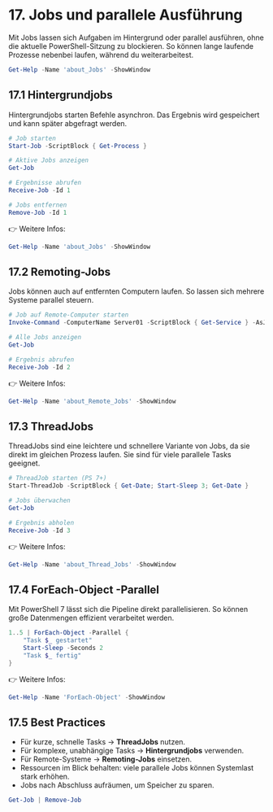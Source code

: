 # 17. Jobs und parallele Ausführung

Mit Jobs lassen sich Aufgaben im Hintergrund oder parallel ausführen, ohne die aktuelle PowerShell-Sitzung zu blockieren. So können lange laufende Prozesse nebenbei laufen, während du weiterarbeitest.

```powershell
Get-Help -Name 'about_Jobs' -ShowWindow
```

## 17.1 Hintergrundjobs

Hintergrundjobs starten Befehle asynchron. Das Ergebnis wird gespeichert und kann später abgefragt werden.

```powershell
# Job starten
Start-Job -ScriptBlock { Get-Process }

# Aktive Jobs anzeigen
Get-Job

# Ergebnisse abrufen
Receive-Job -Id 1

# Jobs entfernen
Remove-Job -Id 1
```

👉 Weitere Infos:

```powershell
Get-Help -Name 'about_Jobs' -ShowWindow
```

## 17.2 Remoting-Jobs

Jobs können auch auf entfernten Computern laufen. So lassen sich mehrere Systeme parallel steuern.

```powershell
# Job auf Remote-Computer starten
Invoke-Command -ComputerName Server01 -ScriptBlock { Get-Service } -AsJob

# Alle Jobs anzeigen
Get-Job

# Ergebnis abrufen
Receive-Job -Id 2
```

👉 Weitere Infos:

```powershell
Get-Help -Name 'about_Remote_Jobs' -ShowWindow
```

## 17.3 ThreadJobs

ThreadJobs sind eine leichtere und schnellere Variante von Jobs, da sie direkt im gleichen Prozess laufen. Sie sind für viele parallele Tasks geeignet.

```powershell
# ThreadJob starten (PS 7+)
Start-ThreadJob -ScriptBlock { Get-Date; Start-Sleep 3; Get-Date }

# Jobs überwachen
Get-Job

# Ergebnis abholen
Receive-Job -Id 3
```

👉 Weitere Infos:

```powershell
Get-Help -Name 'about_Thread_Jobs' -ShowWindow
```

## 17.4 ForEach-Object -Parallel

Mit PowerShell 7 lässt sich die Pipeline direkt parallelisieren. So können große Datenmengen effizient verarbeitet werden.

```powershell
1..5 | ForEach-Object -Parallel {
    "Task $_ gestartet"
    Start-Sleep -Seconds 2
    "Task $_ fertig"
}
```

👉 Weitere Infos:

```powershell
Get-Help -Name 'ForEach-Object' -ShowWindow
```

## 17.5 Best Practices

* Für kurze, schnelle Tasks → **ThreadJobs** nutzen.
* Für komplexe, unabhängige Tasks → **Hintergrundjobs** verwenden.
* Für Remote-Systeme → **Remoting-Jobs** einsetzen.
* Ressourcen im Blick behalten: viele parallele Jobs können Systemlast stark erhöhen.
* Jobs nach Abschluss aufräumen, um Speicher zu sparen.

```powershell
Get-Job | Remove-Job
```
